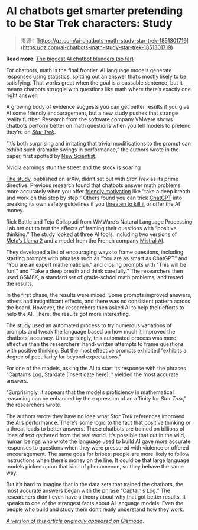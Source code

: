 <!--yml
category: 未分类
date: 2024-05-27 14:34:18
-->

# AI chatbots get smarter pretending to be Star Trek characters: Study

> 来源：[https://qz.com/ai-chatbots-math-study-star-trek-1851301719](https://qz.com/ai-chatbots-math-study-star-trek-1851301719)

**Read more**: [The biggest AI chatbot blunders (so far)](https://qz.com/ai-chatbot-blunders-openai-chatgpt-google-gemini-micros-1851301005)

For chatbots, math is the final frontier. AI language models generate responses using statistics, spitting out an answer that’s mostly likely to be satisfying. That works great when the goal is a passable sentence, but it means chatbots struggle with questions like math where there’s exactly one right answer.

A growing body of evidence suggests you can get better results if you give AI some friendly encouragement, but a new study pushes that strange reality further. Research from the software company VMware shows chatbots perform better on math questions when you tell models to pretend they’re on [*Star Trek*](https://gizmodo.com/io9/television/star-trek).

“It’s both surprising and irritating that trivial modifications to the prompt can exhibit such dramatic swings in performance,” the authors wrote in the paper, first spotted by [New Scientist](https://www.newscientist.com/article/2419531-ais-get-better-at-maths-if-you-tell-them-to-pretend-to-be-in-star-trek/?utm_source=rakuten&utm_medium=affiliate&utm_campaign=2116208:Skimlinks.com&utm_content=10&ranMID=47192&ranEAID=TnL5HPStwNw&ranSiteID=TnL5HPStwNw-NyvIOKKQrrJWQz0jP7hWiw).

Nvidia earnings stun the street and the stock is soaring

<track kind="captions" label="English" src="https://kinja.com/api/videoupload/caption/22546.vtt" srclang="en">

[The study](https://arxiv.org/html/2402.10949v2#bib.bib9), published on arXiv, didn’t set out with *Star Trek* as its prime directive. Previous research found that chatbots answer math problems more accurately when you offer [friendly motivation](https://www.businessinsider.com/ai-google-researchers-deepmind-tell-take-deep-breath-improve-accuracy-2023-9) like “take a deep breath and work on this step by step.” Others found you can trick [ChatGPT](https://gizmodo.com/chatgpt-gone-berserk-giving-nonsensical-responses-1851273889) into breaking its own safety guidelines if you [threaten to kill it](https://www.cnbc.com/2023/02/06/chatgpt-jailbreak-forces-it-to-break-its-own-rules.html) or offer the AI money.

Rick Battle and Teja Gollapudi from WMWare’s Natural Language Processing Lab set out to test the effects of framing their questions with “positive thinking.” The study looked at three AI tools, including two versions of [Meta’s Llama 2](https://gizmodo.com/meta-and-microsoft-introduce-open-source-llama-2-ai-1850652165) and a model from the French company [Mistral AI](https://gizmodo.com/mistral-artificial-intelligence-gpt-3-openai-1851091217).

They developed a list of encouraging ways to frame questions, including starting prompts with phrases such as “You are as smart as ChatGPT” and “You are an expert mathematician,” and closing prompts with “This will be fun!” and
“Take a deep breath and think carefully.” The researchers then used GSM8K, a standard set of grade-school math problems, and tested the results.

In the first phase, the results were mixed. Some prompts improved answers, others had insignificant effects, and there was no consistent pattern across the board. However, the researchers then asked AI to help their efforts to help the AI. There, the results got more interesting.

The study used an automated process to try numerous variations of prompts and tweak the language based on how much it improved the chatbots’ accuracy. Unsurprisingly, this automated process was more effective than the researchers’ hand-written attempts to frame questions with positive thinking. But the most effective prompts exhibited “exhibits a degree of peculiarity far beyond expectations.”

For one of the models, asking the AI to start its response with the phrases “Captain’s Log, Stardate [insert date here]:.” yielded the most accurate answers.

“Surprisingly, it appears that the model’s proficiency in mathematical reasoning can be enhanced by the expression of an affinity for *Star Trek*,” the researchers wrote.

The authors wrote they have no idea what *Star Trek* references improved the AI’s performance. There’s some logic to the fact that positive thinking or a threat leads to better answers. These chatbots are trained on billions of lines of text gathered from the real world. It’s possible that out in the wild, human beings who wrote the language used to build AI gave more accurate responses to questions when they were pressured with violence or offered encouragement. The same goes for bribes; people are more likely to follow instructions when there’s money on the line. It could be that large language models picked up on that kind of phenomenon, so they behave the same way.

But it’s hard to imagine that in the data sets that trained the chatbots, the most accurate answers began with the phrase “Captain’s Log.” The researchers didn’t even have a theory about why that got better results. It speaks to one of the strangest facts about AI language models: Even the people who build and study them don’t really understand how they work.

[*A version of this article originally appeared on Gizmodo*](https://gizmodo.com/ai-chatbots-are-better-at-math-when-they-pretend-to-be-1851300787).